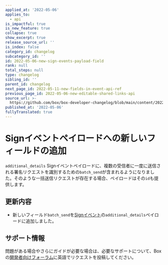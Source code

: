 ```yaml
---
applied_at: '2022-05-06'
applies_to:
  - api
is_impactful: true
is_new_feature: true
collapse: true
show_excerpt: true
release_source_url: ''
is_index: false
category_id: changelog
subcategory_id: ''
id: 2022-05-06-new-sign-events-payload-field
rank: null
total_steps: null
type: changelog
sibling_id: ''
parent_id: changelog
next_page_id: 2022-05-11-new-fields-in-event-api-ref
previous_page_id: 2022-05-06-new-editable-shared-links-api
source_url: >-
  https://github.com/box/box-developer-changelog/blob/main/content/2022/05-06-new-sign-events-payload-field.md
published_at: '2022-05-06'
fullyTranslated: true
---
```

# Signイベントペイロードへの新しいフィールドの追加

`additional_details` Signイベントペイロードに、複数の受信者に一度に送信される署名リクエストを識別するための`batch_send`が含まれるようになりました。そのような一括送信リクエストが存在する場合、ペイロードはその`id`も提供します。

<!-- more -->

## 更新内容

* 新しいフィールド`batch_send`を[Signイベント][2]の`additional_details`ペイロードに追加しました。

## サポート情報

問題がある場合やさらにガイドが必要な場合は、必要なサポートについて、Boxの[開発者向けフォーラム][1]に英語でリクエストを投稿してください。

[1]: https://support.box.com/hc/en-us/community/topics/360001932973-Platform-and-Developer-Forum

[2]: g://events/event-triggers/sign-events
